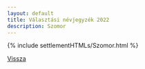 ```yaml
---
layout: default
title: Választási névjegyzék 2022
description: Szomor
---
```


{% include settlementHTMLs/Szomor.html %}

[Vissza](../)